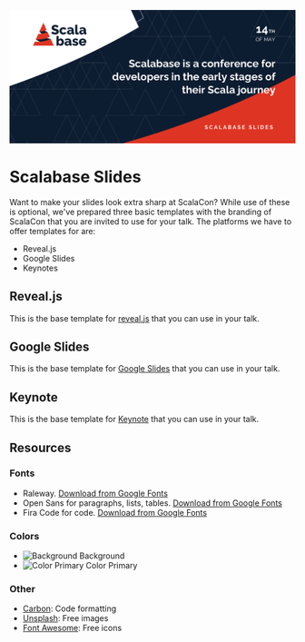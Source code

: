 ![Scalacon](scalabase.png)

# Scalabase Slides
Want to make your slides look extra sharp at ScalaCon? While use of these is optional, we've prepared three basic templates with the branding of ScalaCon that you are invited to use for your talk. The platforms we have to offer templates for are:

- Reveal.js
- Google Slides
- Keynotes

## Reveal.js

This is the base template for [reveal.js](/reveal) that you can use in your talk.

## Google Slides

This is the base template for [Google Slides](https://docs.google.com/presentation/d/145r29u7SnkFNilK-1JiMTPUELqE3u40spBxYOKetOTM/edit?usp=sharing) that you can use in your talk.


## Keynote

This is the base template for [Keynote](keynote/scalabase-slide.zip) that you can use in your talk.


## Resources

### Fonts

- Raleway. [Download from Google Fonts](https://fonts.google.com/specimen/Raleway)
- Open Sans for paragraphs, lists, tables. [Download from Google Fonts](https://fonts.google.com/specimen/Source+Sans+Pro)
- Fira Code for code. [Download from Google Fonts](https://fonts.google.com/specimen/Fira+Code)

### Colors

- ![Background](https://via.placeholder.com/15/0D1D31/000000?text=+) Background
- ![Color Primary](https://via.placeholder.com/15/DE3423/000000?text=+) Color Primary


### Other

- [Carbon](https://carbon.now.sh/): Code formatting
- [Unsplash](https://unsplash.com/): Free images
- [Font Awesome](https://fontawesome.com/icons?d=gallery&p=2&m=free/): Free icons
